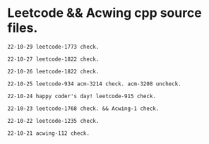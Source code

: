 # Leetcode && Acwing cpp source files.




`22-10-29 leetcode-1773 check.`

`22-10-27 leetcode-1822 check.`

`22-10-26 leetcode-1822 check.`

`22-10-25 leetcode-934 acm-3214 check. acm-3208 uncheck.`

`22-10-24 happy coder's day! leetcode-915 check.`

`22-10-23 leetcode-1768 check. && Acwing-1 check.`

`22-10-22 leetcode-1235 check.`

`22-10-21 acwing-112 check.`



